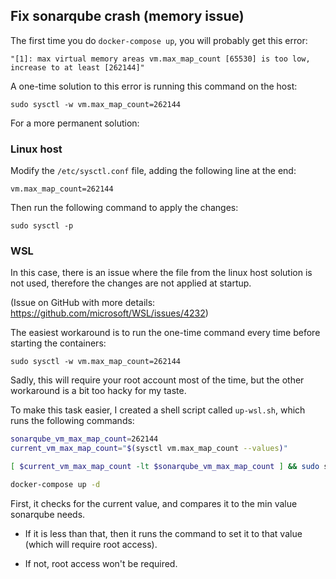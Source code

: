 ## Fix sonarqube crash (memory issue)
The first time you do `docker-compose up`, you will probably get this error:
```shell
"[1]: max virtual memory areas vm.max_map_count [65530] is too low, increase to at least [262144]"
```
A one-time solution to this error is running this command on the host:
```shell
sudo sysctl -w vm.max_map_count=262144
```

For a more permanent solution:

### Linux host

Modify the `/etc/sysctl.conf` file, adding the following line at the end:
```shell
vm.max_map_count=262144
```
Then run the following command to apply the changes:
```shell
sudo sysctl -p
```


### WSL

In this case, there is an issue where the file from the linux host solution is not used, therefore the changes are not applied at startup.

(Issue on GitHub with more details: https://github.com/microsoft/WSL/issues/4232)

The easiest workaround is to run the one-time command every time before starting the containers:
```shell
sudo sysctl -w vm.max_map_count=262144
```
Sadly, this will require your root account most of the time, but the other workaround is a bit too hacky for my taste.

To make this task easier, I created a shell script called `up-wsl.sh`, which runs the following commands:
```sh
sonarqube_vm_max_map_count=262144
current_vm_max_map_count="$(sysctl vm.max_map_count --values)"

[ $current_vm_max_map_count -lt $sonarqube_vm_max_map_count ] && sudo sysctl -w vm.max_map_count=$sonarqube_vm_max_map_count

docker-compose up -d
```
First, it checks for the current value, and compares it to the min value sonarqube needs.

- If it is less than that, then it runs the command to set it to that value (which will require root access).

- If not, root access won't be required.